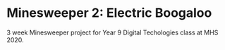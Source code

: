 # Minesweeper 2: Electric Boogaloo
 3 week Minesweeper project for Year 9 Digital Techologies class at MHS 2020.
